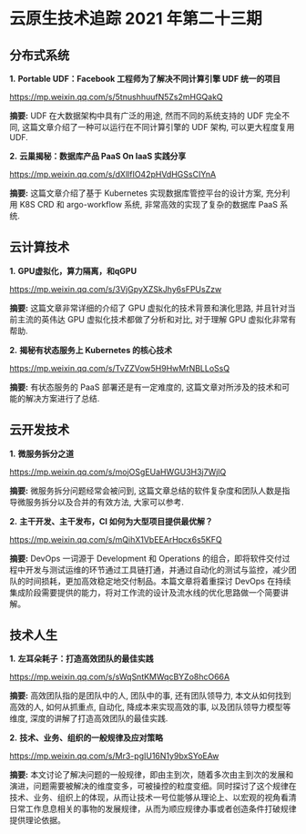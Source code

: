 # 云原生技术追踪 2021 年第二十三期

## 分布式系统

**1.** **Portable UDF：Facebook 工程师为了解决不同计算引擎 UDF 统一的项目**

https://mp.weixin.qq.com/s/5tnushhuufN5Zs2mHGQakQ

**摘要:** UDF 在大数据架构中具有广泛的用途, 然而不同的系统支持的 UDF 完全不同, 这篇文章介绍了一种可以运行在不同计算引擎的 UDF 架构, 可以更大程度复用 UDF.

**2.** **云巢揭秘：数据库产品 PaaS On IaaS 实践分享**

https://mp.weixin.qq.com/s/dXllfIO42pHVdHGSsCIYnA

**摘要:** 这篇文章介绍了基于 Kubernetes 实现数据库管控平台的设计方案, 充分利用 K8S CRD 和 argo-workflow 系统, 非常高效的实现了复杂的数据库 PaaS 系统.

## 云计算技术

**1.** **GPU虚拟化，算力隔离，和qGPU**

https://mp.weixin.qq.com/s/3VjGpyXZSkJhy6sFPUsZzw

**摘要:** 这篇文章非常详细的介绍了 GPU 虚拟化的技术背景和演化思路, 并且针对当前主流的英伟达 GPU 虚拟化技术都做了分析和对比, 对于理解 GPU 虚拟化非常有帮助.

**2.** **揭秘有状态服务上 Kubernetes 的核心技术**

https://mp.weixin.qq.com/s/TvZZVow5H9HwMrNBLLoSsQ

**摘要:** 有状态服务的 PaaS 部署还是有一定难度的, 这篇文章对所涉及的技术和可能的解决方案进行了总结.

## 云开发技术

**1.** **微服务拆分之道**

https://mp.weixin.qq.com/s/mojOSgEUaHWGU3H3j7WjlQ

**摘要:** 微服务拆分问题经常会被问到, 这篇文章总结的软件复杂度和团队人数是指导微服务拆分以及合并的有效方法, 大家可以参考.

**2.** **主干开发、主干发布，CI 如何为大型项目提供最优解？**

https://mp.weixin.qq.com/s/mQihX1VbEEArHpcx6s5KFQ

**摘要:** DevOps 一词源于 Development 和 Operations 的组合，即将软件交付过程中开发与测试运维的环节通过工具链打通，并通过自动化的测试与监控，减少团队的时间损耗，更加高效稳定地交付制品。本篇文章将着重探讨 DevOps 在持续集成阶段需要提供的能力，将对工作流的设计及流水线的优化思路做一个简要讲解。

## 技术人生

**1.** **左耳朵耗子：打造高效团队的最佳实践**

https://mp.weixin.qq.com/s/sWqSntKMWqcBYZo8hcO66A

**摘要:** 高效团队指的是团队中的人, 团队中的事, 还有团队领导力, 本文从如何找到高效的人, 如何从抓重点, 自动化, 降成本来实现高效的事, 以及团队领导力模型等维度, 深度的讲解了打造高效团队的最佳实践.

**2.** **技术、业务、组织的一般规律及应对策略**

https://mp.weixin.qq.com/s/Mr3-pgIU16N1y9bxSYoEAw

**摘要:** 本文讨论了解决问题的一般规律，即由主到次，随着多次由主到次的发展和演进，问题需要被解决的维度变多，可被操控的粒度变细。同时探讨了这个规律在技术、业务、组织上的体现，从而让技术一号位能够从理论上、以宏观的视角看清日常工作息息相关的事物的发展规律，从而为顺应规律办事或者创造条件打破规律提供理论依据。
